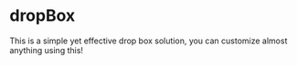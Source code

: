 # dropBox

This is a simple yet effective drop box solution, you can customize almost anything using this!

